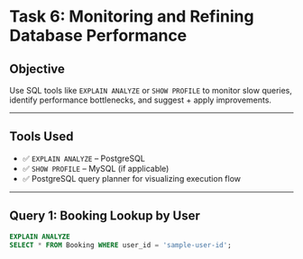 # Task 6: Monitoring and Refining Database Performance

## Objective
Use SQL tools like `EXPLAIN ANALYZE` or `SHOW PROFILE` to monitor slow queries, identify performance bottlenecks, and suggest + apply improvements.

---

## Tools Used

- ✅ `EXPLAIN ANALYZE` – PostgreSQL
- ✅ `SHOW PROFILE` – MySQL (if applicable)
- ✅ PostgreSQL query planner for visualizing execution flow

---

## Query 1: Booking Lookup by User

```sql
EXPLAIN ANALYZE
SELECT * FROM Booking WHERE user_id = 'sample-user-id';
